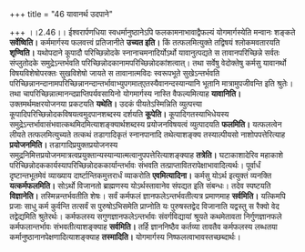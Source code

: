 +++
title = "46 यावानर्थ उदपाने"

+++
।।2.46।। ईश्वरार्पणधिया स्वधर्मानुष्ठानेऽपि फलकामनाभावाद्वैफल्यं
योगमार्गस्येति मन्वानः शङ्कते **सर्वेष्विति।** कर्ममार्गस्य फलवत्त्वं
प्रतिजानीते **उच्यत इति।** किं तत्फलमित्युक्ते तद्विषयं श्लोकमवतारयति
**शृण्विति।** यथोपदाने कूपादौ परिच्छिन्नोदके स्नानाचमनादिर्योऽर्थो
यावानुत्पद्यते स तावानपरिच्छिन्ने सर्वतः संप्लुतोदके समुद्रेऽन्तर्भवति
परिच्छिन्नोदकानामपरिच्छिन्नोदकांशत्वात्। तथा सर्वेषु वेदोक्तेषु कर्मसु
यावानर्थो विषयविशेषोपरक्तः सुखविशेषो जायते स तावानात्मविदः स्वरूपभूते
सुखेऽन्तर्भवति
परिच्छिन्नानन्दानामपरिच्छिन्नानन्दान्तर्भावाभ्युपगमात्एतस्यैवानन्दस्यान्यानि
भूतानि मात्रामुपजीवन्ति इति श्रुतेः। तथा
चापरिच्छिन्नात्मानन्दप्राप्तिपर्यवसायिनो योगमार्गस्य नास्ति
वैफल्यमित्याह **यावानिति।** उक्तमर्थमक्षरयोजनया प्रकटयति **यथेति।**
उदकं पीयतेऽस्मिन्निति व्युत्पत्त्या
कूपादिपरिच्छिन्नोदकविषयत्वमुदपानशब्दस्य दर्शयति **कूपेति।**
कूपादिगतस्याभिधेयस्य
समुद्रेऽन्तर्भावासंभवात्कथमिदमित्याशङ्क्यार्थशब्दस्य प्रयोजनविषयत्वं
व्युत्पादयति **फलमिति।** यत्फलत्वेन लीयते तत्फलमित्युच्यते तत्कथं
तडागादिकृतं स्नानपानादि तथेत्याशङ्क्य तस्याल्पीयसो नाशोपपत्तेरित्याह
**प्रयोजनमिति।** तडागादिप्रयुक्तप्रयोजनस्य
समुद्रनिमित्तप्रयोजनमात्रत्वप्रयुक्तान्यस्यान्यात्मत्वानुपपत्तेरित्याशङ्क्याह
**तत्रेति।** घटाकाशादेरिव महाकाशे
परिच्छिन्नोदककार्यस्यापरिच्छिन्नोदककार्यान्तर्भावः संभवति
तत्प्राप्तावितरापेक्षाभावादित्यर्थः। पूर्वार्धं दृष्टान्तभूतमेवं
व्याख्याय दार्ष्टान्तिकमुत्तरार्धं व्याकरोति **एवमित्यादिना।** कर्मसु
योऽर्थ इत्युक्तं व्यनक्ति **यत्कर्मफलमिति।** सोऽर्थो विजानतो
ब्राह्मणस्य योऽर्थस्तावानेव संपद्यत इति संबन्धः। तदेव स्पष्टयति
**विज्ञानेति।** तस्मिन्नन्तर्भवतीति शेषः। सर्वं कर्मफलं
ज्ञानफलेऽन्तर्भवतीत्यत्र प्रमाणमाह **सर्वमिति।** यत्किमपि प्रजाः साधु
कर्म कुर्वन्ति तत्सर्वं स पुरुषोऽभिसमेति प्राप्नोति यः पुरुषस्तद्वेद
विजानाति यद्वस्तु स रैक्वो वेद तद्वेद्यमिति श्रुतेरर्थः। कर्मफलस्य
सगुणज्ञानफलेऽन्तर्भावः संवर्गविद्यायां श्रूयते कथमेतावता निर्गुणज्ञानफले
कर्मफलान्तर्भावः संभवतीत्याशङ्क्याह **सर्वमिति।** तर्हि ज्ञाननिष्ठैव
कर्तव्या तावतैव कर्मफलस्य लब्धतया कर्मानुष्ठानानपेक्षणादित्याशङ्क्याह
**तस्मादिति।** योगमार्गस्य निष्फलत्वाभावस्तच्छब्दार्थः।  

